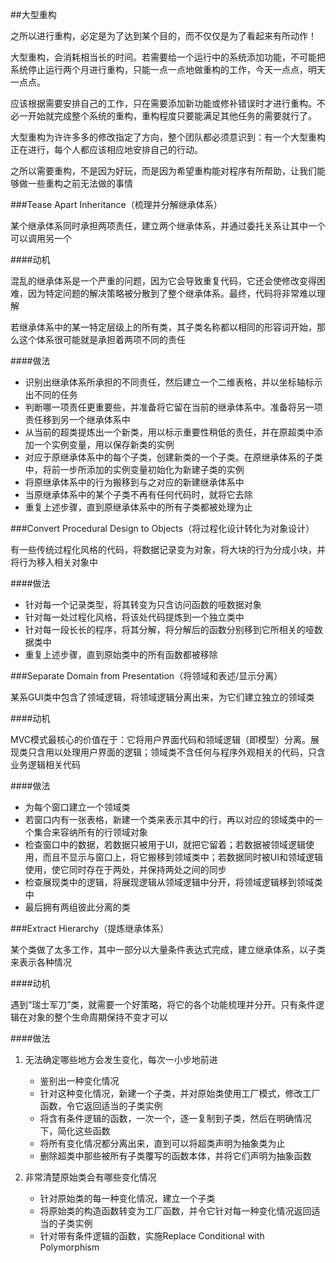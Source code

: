 ##大型重构

之所以进行重构，必定是为了达到某个目的，而不仅仅是为了看起来有所动作！

大型重构，会消耗相当长的时间。若需要给一个运行中的系统添加功能，不可能把系统停止运行两个月进行重构，只能一点一点地做重构的工作，今天一点点，明天一点点。

应该根据需要安排自己的工作，只在需要添加新功能或修补错误时才进行重构。不必一开始就完成整个系统的重构，重构程度只要能满足其他任务的需要就行了。

大型重构为许许多多的修改指定了方向，整个团队都必须意识到：有一个大型重构正在进行，每个人都应该相应地安排自己的行动。

之所以需要重构，不是因为好玩，而是因为希望重构能对程序有所帮助，让我们能够做一些重构之前无法做的事情

###Tease Apart Inheritance（梳理并分解继承体系）

某个继承体系同时承担两项责任，建立两个继承体系，并通过委托关系让其中一个可以调用另一个

####动机

混乱的继承体系是一个严重的问题，因为它会导致重复代码，它还会使修改变得困难，因为特定问题的解决策略被分散到了整个继承体系。最终，代码将非常难以理解

若继承体系中的某一特定层级上的所有类，其子类名称都以相同的形容词开始，那么这个体系很可能就是承担着两项不同的责任

####做法

* 识别出继承体系所承担的不同责任，然后建立一个二维表格，并以坐标轴标示出不同的任务
* 判断哪一项责任更重要些，并准备将它留在当前的继承体系中。准备将另一项责任移到另一个继承体系中
* 从当前的超类提炼出一个新类，用以标示重要性稍低的责任，并在原超类中添加一个实例变量，用以保存新类的实例
* 对应于原继承体系中的每个子类，创建新类的一个子类。在原继承体系的子类中，将前一步所添加的实例变量初始化为新建子类的实例
* 将原继承体系中的行为搬移到与之对应的新建继承体系中
* 当原继承体系中的某个子类不再有任何代码时，就将它去除
* 重复上述步骤，直到原继承体系中的所有子类都被处理为止

###Convert Procedural Design to Objects（将过程化设计转化为对象设计）

有一些传统过程化风格的代码，将数据记录变为对象，将大块的行为分成小块，并将行为移入相关对象中

####做法

* 针对每一个记录类型，将其转变为只含访问函数的哑数据对象
* 针对每一处过程化风格，将该处代码提炼到一个独立类中
* 针对每一段长长的程序，将其分解，将分解后的函数分别移到它所相关的哑数据类中
* 重复上述步骤，直到原始类中的所有函数都被移除

###Separate Domain from Presentation（将领域和表述/显示分离）

某系GUI类中包含了领域逻辑，将领域逻辑分离出来，为它们建立独立的领域类

####动机

MVC模式最核心的价值在于：它将用户界面代码和领域逻辑（即模型）分离。展现类只含用以处理用户界面的逻辑；领域类不含任何与程序外观相关的代码，只含业务逻辑相关代码

####做法

* 为每个窗口建立一个领域类
* 若窗口内有一张表格，新建一个类来表示其中的行，再以对应的领域类中的一个集合来容纳所有的行领域对象
* 检查窗口中的数据，若数据只被用于UI，就把它留着；若数据被领域逻辑使用，而且不显示与窗口上，将它搬移到领域类中；若数据同时被UI和领域逻辑使用，使它同时存在于两处，并保持两处之间的同步
* 检查展现类中的逻辑，将展现逻辑从领域逻辑中分开，将领域逻辑移到领域类中
* 最后拥有两组彼此分离的类

###Extract Hierarchy（提炼继承体系）

某个类做了太多工作，其中一部分以大量条件表达式完成，建立继承体系，以子类来表示各种情况

####动机

遇到“瑞士军刀”类，就需要一个好策略，将它的各个功能梳理并分开。只有条件逻辑在对象的整个生命周期保持不变才可以

####做法

1. 无法确定哪些地方会发生变化，每次一小步地前进
 
    * 鉴别出一种变化情况
    * 针对这种变化情况，新建一个子类，并对原始类使用工厂模式，修改工厂函数，令它返回适当的子类实例
    * 将含有条件逻辑的函数，一次一个，逐一复制到子类，然后在明确情况下，简化这些函数
    * 将所有变化情况都分离出来，直到可以将超类声明为抽象类为止
   * 删除超类中那些被所有子类覆写的函数本体，并将它们声明为抽象函数

2. 非常清楚原始类会有哪些变化情况
   * 针对原始类的每一种变化情况，建立一个子类
   * 将原始类的构造函数转变为工厂函数，并令它针对每一种变化情况返回适当的子类实例
   * 针对带有条件逻辑的函数，实施Replace Conditional with Polymorphism

